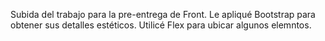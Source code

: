 Subida del trabajo para la pre-entrega de Front. 
Le apliqué Bootstrap para obtener sus detalles estéticos. Utilicé Flex para ubicar algunos elemntos. 